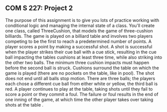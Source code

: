## COM S 227: Project 2
The purpose of this assignment is to give you lots of practice working with conditional logic and
managing the internal state of a class. You'll create one class, called ThreeCushion, that models
the game of three-cushion billiards. The game is played on a billiard table and involves two
players competing to be the first to reach a predetermined number of points. A player scores a
point by making a successful shot. A shot is successful when the player strikes their cue ball with
a cue stick, resulting in the cue ball impacting the tables cushions at least three time, while also
striking into the other two balls. The minimum three cushion impacts must happen before the
second ball is struck. Cushions surround the table on which the game is played (there are no
pockets on the table, like in pool). The shot does not end until all balls stop motion. There are
three balls; the players each chose a different cue ball from either white or yellow, the third ball
is red. A player continues to play at the table, taking shots until they fail to score a point or they
commit a foul. The failure or foul results in the end of one inning of the game, at which time the
other player takes over taking shots at the table .